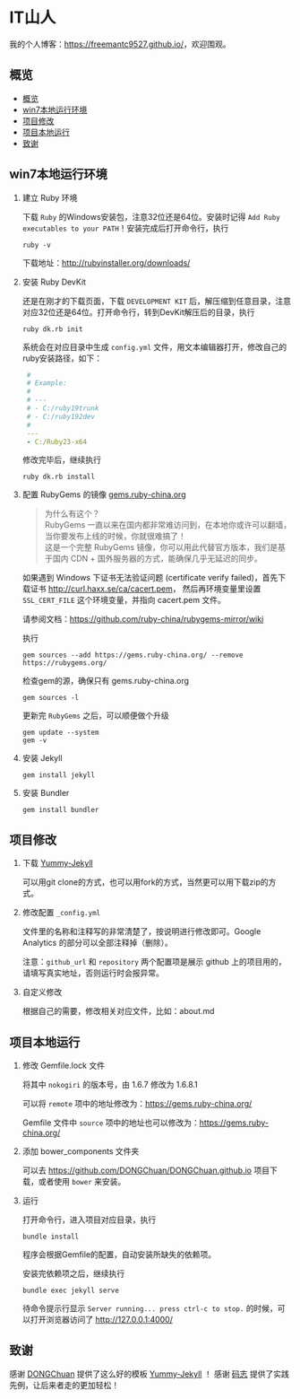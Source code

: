 # IT山人

我的个人博客：<https://freemantc9527.github.io/>，欢迎围观。

## 概览
<!-- TOC depthFrom:2 orderedList:false -->

- [概览](#概览)
- [win7本地运行环境](#win7本地运行环境)
- [项目修改](#项目修改)
- [项目本地运行](#项目本地运行)
- [致谢](#致谢)

<!-- /TOC -->

## win7本地运行环境

1. 建立 Ruby 环境

   下载 `Ruby` 的Windows安装包，注意32位还是64位。安装时记得 `Add Ruby executables to your PATH`！安装完成后打开命令行，执行

   ```command-line
   ruby -v
   ```
   
   下载地址：<http://rubyinstaller.org/downloads/>

2. 安装 Ruby DevKit

   还是在刚才的下载页面，下载 `DEVELOPMENT KIT` 后，解压缩到任意目录，注意对应32位还是64位。打开命令行，转到DevKit解压后的目录，执行

   ```command-line
   ruby dk.rb init
   ```

   系统会在对应目录中生成 `config.yml` 文件，用文本编辑器打开，修改自己的ruby安装路径，如下：

   ```yml
    #
    # Example:
    #
    # ---
    # - C:/ruby19trunk
    # - C:/ruby192dev
    #
    ---
    - C:/Ruby23-x64
   ```

   修改完毕后，继续执行

   ```command-line
   ruby dk.rb install
   ```

3. 配置 RubyGems 的镜像 [gems.ruby-china.org](https://gems.ruby-china.org/)
   
   > 为什么有这个？  
   > RubyGems 一直以来在国内都非常难访问到，在本地你或许可以翻墙，当你要发布上线的时候，你就很难搞了！  
   > 这是一个完整 RubyGems 镜像，你可以用此代替官方版本，我们是基于国内 CDN + 国外服务器的方式，能确保几乎无延迟的同步。

   如果遇到 Windows 下证书无法验证问题 (certificate verify failed)，首先下载证书 <http://curl.haxx.se/ca/cacert.pem>，
   然后再环境变量里设置 `SSL_CERT_FILE` 这个环境变量，并指向 cacert.pem 文件。

   请参阅文档：<https://github.com/ruby-china/rubygems-mirror/wiki>

   执行

   ```command-line
   gem sources --add https://gems.ruby-china.org/ --remove https://rubygems.org/
   ```

   检查gem的源，确保只有 gems.ruby-china.org

   ```command-line
   gem sources -l
   ```

   更新完 `RubyGems` 之后，可以顺便做个升级 

   ```command-line
   gem update --system
   gem -v
   ```

4. 安装 Jekyll 

   ```command-line
   gem install jekyll
   ```

5. 安装 Bundler 

   ```command-line
   gem install bundler
   ```

## 项目修改

1. 下载 [Yummy-Jekyll](https://github.com/DONGChuan/Yummy-Jekyll) 
   
   可以用git clone的方式，也可以用fork的方式，当然更可以用下载zip的方式。
   
2. 修改配置 `_config.yml`

   文件里的名称和注释写的非常清楚了，按说明进行修改即可。Google Analytics 的部分可以全部注释掉（删除）。
   
   注意：`github_url` 和 `repository` 两个配置项是展示 github 上的项目用的，请填写真实地址，否则运行时会报异常。

3. 自定义修改

   根据自己的需要，修改相关对应文件，比如：about.md 

## 项目本地运行

1. 修改 Gemfile.lock 文件

   将其中 `nokogiri` 的版本号，由 1.6.7 修改为 1.6.8.1

   可以将 `remote` 项中的地址修改为：<https://gems.ruby-china.org/>

   Gemfile 文件中 `source` 项中的地址也可以修改为：<https://gems.ruby-china.org/>

2. 添加 bower_components 文件夹

   可以去 <https://github.com/DONGChuan/DONGChuan.github.io> 项目下载，或者使用 `bower` 来安装。

3. 运行

   打开命令行，进入项目对应目录，执行 

   ```command-line
   bundle install
   ```

   程序会根据Gemfile的配置，自动安装所缺失的依赖项。

   安装完依赖项之后，继续执行

   ```command-line
   bundle exec jekyll serve
   ```

   待命令提示行显示 `Server running... press ctrl-c to stop.` 的时候，可以打开浏览器访问了 <http://127.0.0.1:4000/>

## 致谢

感谢 [DONGChuan](http://dongchuan.github.io) 提供了这么好的模板 [Yummy-Jekyll](https://github.com/DONGChuan/Yummy-Jekyll) ！
感谢 [码志](http://mazhuang.org/) 提供了实践先例，让后来者走的更加轻松！

[1]: https://help.github.com/articles/setting-up-your-github-pages-site-locally-with-jekyll/
[2]: https://github.com/ruby-china/rubygems-mirror/wiki

